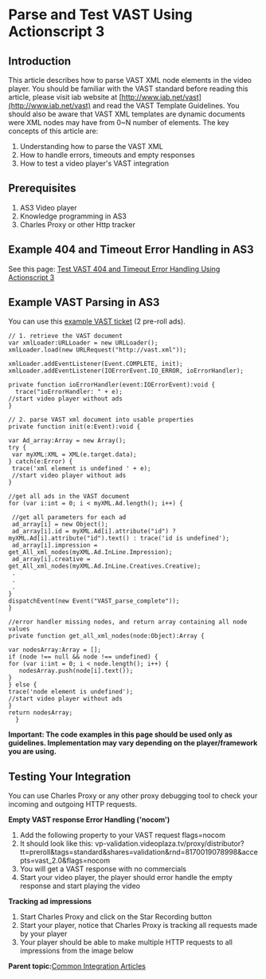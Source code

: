 # Parse and Test VAST Using Actionscript 3

## Introduction

This article describes how to parse VAST XML node elements in the video player. You should be familiar with the VAST standard before reading this article, please visit iab website at [http://www.iab.net/vast](http://www.iab.net/vast) and read the VAST Template Guidelines. You should also be aware that VAST XML templates are dynamic documents were XML nodes may have from 0~N number of elements. The key concepts of this article are:

1.  Understanding how to parse the VAST XML
2.  How to handle errors, timeouts and empty responses
3.  How to test a video player's VAST integration

## Prerequisites

1.  AS3 Video player
2.  Knowledge programming in AS3
3.  Charles Proxy or other Http tracker

## Example 404 and Timeout Error Handling in AS3

See this page: [Test VAST 404 and Timeout Error Handling Using Actionscript 3](integration_vast_actionscript_test.md#)

## Example VAST Parsing in AS3

You can use this [example VAST ticket](http://vp-validation.videoplaza.tv/proxy/distributor?tt=preroll&tags=standard&shares=validation&rnd=8170019078998&accepts=vast_2.0) \(2 pre-roll ads\).

```
// 1. retrieve the VAST document
var xmlLoader:URLLoader = new URLLoader();
xmlLoader.load(new URLRequest("http://vast.xml"));

xmlLoader.addEventListener(Event.COMPLETE, init);
xmlLoader.addEventListener(IOErrorEvent.IO_ERROR, ioErrorHandler);

private function ioErrorHandler(event:IOErrorEvent):void {
  trace("ioErrorHandler: " + e);
//start video player without ads
}

// 2. parse VAST xml document into usable properties 
private function init(e:Event):void {

var Ad_array:Array = new Array();
try {
 var myXML:XML = XML(e.target.data);
} catch(e:Error) {
 trace('xml element is undefined ' + e);
 //start video player without ads
}

//get all ads in the VAST document
for (var i:int = 0; i < myXML.Ad.length(); i++) {

 //get all parameters for each ad
 ad_array[i] = new Object();
 ad_array[i].id = myXML.Ad[i].attribute("id") ? myXML.Ad[i].attribute("id").text() : trace('id is undefined');
 ad_array[i].impression = get_All_xml_nodes(myXML.Ad.InLine.Impression);
 ad_array[i].creative = get_All_xml_nodes(myXML.Ad.InLine.Creatives.Creative); 
 .
 .
 .
}
dispatchEvent(new Event("VAST_parse_complete"));
}

//error handler missing nodes, and return array containing all node values
private function get_all_xml_nodes(node:Object):Array {

var nodesArray:Array = [];
if (node !== null && node !== undefined) {
for (var i:int = 0; i < node.length(); i++) {
   nodesArray.push(node[i].text());
}
} else {
trace('node element is undefined');
//start video player without ads
}
return nodesArray;
  } 
```

**Important: The code examples in this page should be used only as guidelines. Implementation may vary depending on the player/framework you are using.**

## Testing Your Integration

You can use Charles Proxy or any other proxy debugging tool to check your incoming and outgoing HTTP requests.

**Empty VAST response Error Handling \('nocom'\)**

1.  Add the following property to your VAST request flags=nocom
2.  It should look like this: vp-validation.videoplaza.tv/proxy/distributor?tt=preroll&tags=standard&shares=validation&rnd=8170019078998&accepts=vast\_2.0&flags=nocom
3.  You will get a VAST response with no commercials
4.  Start your video player, the player should error handle the empty response and start playing the video

**Tracking ad impressions**

1.  Start Charles Proxy and click on the Star Recording button
2.  Start your player, notice that Charles Proxy is tracking all requests made by your player
3.  Your player should be able to make multiple HTTP requests to all impressions from the image below

**Parent topic:**[Common Integration Articles](../../../oadtech/ad_serving/dg/common_integration.md)

